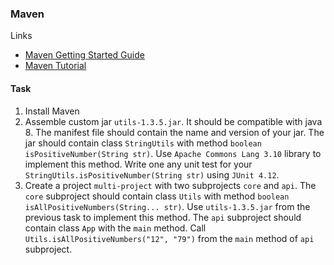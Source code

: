 ### Maven

Links
- [Maven Getting Started Guide](https://maven.apache.org/guides/getting-started/index.html)
- [Maven Tutorial](https://www.tutorialspoint.com/maven/maven_overview.htm)


#### Task
1. Install Maven
2. Assemble custom jar `utils-1.3.5.jar`.
    It should be compatible with java 8. 
    The manifest file should contain the name and version of your jar.
    The jar should contain class `StringUtils` with method `boolean isPositiveNumber(String str)`.
    Use `Apache Commons Lang 3.10` library to implement this method.
    Write one any unit test for your `StringUtils.isPositiveNumber(String str)` using `JUnit 4.12`.
3. Create a project `multi-project` with two subprojects `core` and `api`.
    The `core` subproject should contain class `Utils` with method `boolean isAllPositiveNumbers(String... str)`.
    Use `utils-1.3.5.jar` from the previous task to implement this method.
    The `api` subproject should contain class `App` with the `main` method.
    Call `Utils.isAllPositiveNumbers("12", "79")` from the `main` method of `api` subproject.
